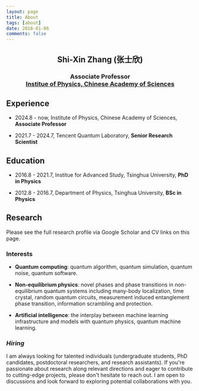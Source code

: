 ```yaml
---
layout: page
title: About
tags: [about]
date: 2018-01-06
comments: false
---
```



<h2 style="text-align: center;"> Shi-Xin Zhang (张士欣) </h2>

<h3 style="text-align: center;"> Associate Professor <br>
<a href="https://www.iop.cas.cn/"> Institue of Physics, Chinese Academy of Sciences</a> </h3>


<div style="text-align: center;">
<!-- 邮件链接 -->
<a href="mailto:znfesnpbh@gmail.com" class="button" target="_blank" rel="noopener noreferrer">
<span class="icon"><i class="fas fa-envelope"></i></span>
</a>
<!-- Google Scholar 链接 -->
<a href="https://scholar.google.com/citations?user=Ut8nVqIAAAAJ" class="button" target="_blank" rel="noopener noreferrer">
<span class="icon"><i class="fab fa-google"></i></span>
</a>
<!-- 简历链接 -->
<a href="/about/cv.pdf" class="button" target="_blank" rel="noopener noreferrer">
<span class="icon"><i class="fas fa-file-download"></i></span>
</a>
<!-- GitHub 链接 -->
<a href="https://github.com/refraction-ray" class="button" target="_blank" rel="noopener noreferrer">
<span class="icon"><i class="fab fa-github"></i></span>
</a>
<!-- LinkedIn 链接 -->
<a href="https://www.linkedin.com/in/zhangshixin/" class="button" target="_blank" rel="noopener noreferrer">
<span class="icon"><i class="fab fa-linkedin"></i></span>
</a>
<!-- ORCID 链接 -->
<a href="https://orcid.org/0000-0003-0347-9750" class="button" target="_blank" rel="noopener noreferrer">
<span class="icon"><i class="fab fa-orcid"></i></span>
</a>
<!-- researchgate 链接 -->
<a href="https://www.researchgate.net/profile/Shi-Xin-Zhang" class="button" target="_blank" rel="noopener noreferrer">
<span class="icon"><i class="fab fa-researchgate"></i></span>
</a>
</div>


## Experience

* 2024.8 - now, Institute of Physics, Chinese Academy of Sciences, **Associate Professor**

* 2021.7 - 2024.7, Tencent Quantum Laboratory, **Senior Research Scientist**

## Education

* 2016.8 - 2021.7, Institue for Advanced Study, Tsinghua University, **PhD in Physics**

* 2012.8 - 2016.7, Department of Physics, Tsinghua University, **BSc in Physics**


## Research

Please see the full research profile via Google Scholar and CV links on this page.

### Interests

* **Quantum computing**: quantum algorithm, quantum simulation, quantum noise, quantum software.

* **Non-equilibrium physics**: novel phases and phase transitions in non-equilibrium quantum systems including
many-body localization, time crystal, random quantum circuits, measurement induced entanglement phase
transition, information scrambling and protection.

* **Artificial intelligence**: the interplay between machine learning infrastructure and models with quantum physics,
quantum machine learning.

### *Hiring*

I am always looking for talented individuals (undergraduate students, PhD candidates, postdoctoral researchers, and research assistants). If you're passionate about research along relevant directions and eager to contribute to cutting-edge projects, please don't hesitate to reach out. I am open to discussions and look forward to exploring potential collaborations with you.
